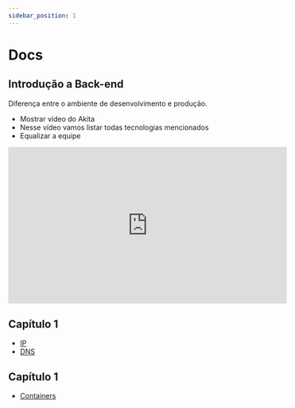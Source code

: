 ```yaml
---
sidebar_position: 1
---
```


# Docs

## Introdução a Back-end

Diferença entre o ambiente de desenvolvimento e produção.

- Mostrar vídeo do Akita
- Nesse vídeo vamos listar todas tecnologias mencionados
- Equalizar a equipe

<iframe width="560" height="315" src="https://www.youtube.com/embed/KyqFXVVgvIs?si=7ILjV-ZXgodQYuX8" title="YouTube video player" frameborder="0" allow="accelerometer; autoplay; clipboard-write; encrypted-media; gyroscope; picture-in-picture; web-share" allowfullscreen></iframe>

## Capítulo 1

- [IP](./capitulo-1/ip/ip.md)
- [DNS](./capitulo-1/dns/dns.md)

## Capítulo 1

- [Containers](./capitulo-2/containers/containers.md)
